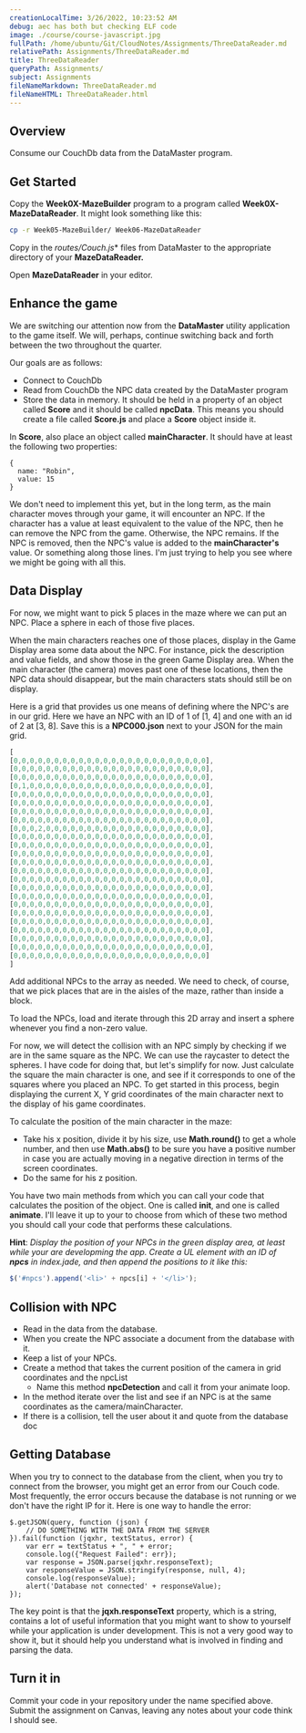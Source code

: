 ```yaml
---
creationLocalTime: 3/26/2022, 10:23:52 AM
debug: aec has both but checking ELF code
image: ./course/course-javascript.jpg
fullPath: /home/ubuntu/Git/CloudNotes/Assignments/ThreeDataReader.md
relativePath: Assignments/ThreeDataReader.md
title: ThreeDataReader
queryPath: Assignments/
subject: Assignments
fileNameMarkdown: ThreeDataReader.md
fileNameHTML: ThreeDataReader.html
---
```



<!-- toc -->
<!-- tocstop -->

## Overview

Consume our CouchDb data from the DataMaster program.

## Get Started

Copy the **Week0X-MazeBuilder** program to a program called **Week0X-MazeDataReader**. It might look something like this:

```bash
cp -r Week05-MazeBuilder/ Week06-MazeDataReader
```

Copy in the **routes/Couch*.js** files from DataMaster to the appropriate directory of your **MazeDataReader.**

Open **MazeDataReader** in your editor.

## Enhance the game

We are switching our attention now from the **DataMaster** utility application to the game itself. We will, perhaps, continue switching back and forth between the two throughout the quarter.

Our goals are as follows:

- Connect to CouchDb
- Read from CouchDb the NPC data created by the DataMaster program
- Store the data in memory. It should be held in a property of an object called **Score** and it should be called **npcData**. This means you should create a file called **Score.js** and place a **Score** object inside it.

In **Score**, also place an object called **mainCharacter**. It should have at least the following two properties:

```
{
  name: "Robin",
  value: 15
}
```

We don't need to implement this yet, but in the long term, as the main character moves through your game, it will encounter an NPC. If the character has a value at least equivalent to the value of the NPC, then he can remove the NPC from the game. Otherwise, the NPC remains. If the NPC is removed, then the NPC's value is added to the **mainCharacter's** value. Or something along those lines. I'm just trying to help you see where we might be going with all this.

## Data Display

For now, we might want to pick 5 places in the maze where we can put an NPC. Place a sphere in each of those five places.

When the main characters reaches one of those places, display in the Game Display area some data about the NPC. For instance, pick the description and value fields, and show those in the green Game Display area. When the main character (the camera) moves past one of these locations, then the NPC data should disappear, but the main characters stats should still be on display.

Here is a grid that provides us one means of defining where the NPC's are in our grid. Here we have an NPC with an ID of 1 of [1, 4] and one with an id of 2 at [3, 8]. Save this is a **NPC000.json** next to your JSON for the main grid.

```javascript
[
[0,0,0,0,0,0,0,0,0,0,0,0,0,0,0,0,0,0,0,0,0,0,0,0],
[0,0,0,0,0,0,0,0,0,0,0,0,0,0,0,0,0,0,0,0,0,0,0,0],
[0,0,0,0,0,0,0,0,0,0,0,0,0,0,0,0,0,0,0,0,0,0,0,0],
[0,1,0,0,0,0,0,0,0,0,0,0,0,0,0,0,0,0,0,0,0,0,0,0],
[0,0,0,0,0,0,0,0,0,0,0,0,0,0,0,0,0,0,0,0,0,0,0,0],
[0,0,0,0,0,0,0,0,0,0,0,0,0,0,0,0,0,0,0,0,0,0,0,0],
[0,0,0,0,0,0,0,0,0,0,0,0,0,0,0,0,0,0,0,0,0,0,0,0],
[0,0,0,0,0,0,0,0,0,0,0,0,0,0,0,0,0,0,0,0,0,0,0,0],
[0,0,0,2,0,0,0,0,0,0,0,0,0,0,0,0,0,0,0,0,0,0,0,0],
[0,0,0,0,0,0,0,0,0,0,0,0,0,0,0,0,0,0,0,0,0,0,0,0],
[0,0,0,0,0,0,0,0,0,0,0,0,0,0,0,0,0,0,0,0,0,0,0,0],
[0,0,0,0,0,0,0,0,0,0,0,0,0,0,0,0,0,0,0,0,0,0,0,0],
[0,0,0,0,0,0,0,0,0,0,0,0,0,0,0,0,0,0,0,0,0,0,0,0],
[0,0,0,0,0,0,0,0,0,0,0,0,0,0,0,0,0,0,0,0,0,0,0,0],
[0,0,0,0,0,0,0,0,0,0,0,0,0,0,0,0,0,0,0,0,0,0,0,0],
[0,0,0,0,0,0,0,0,0,0,0,0,0,0,0,0,0,0,0,0,0,0,0,0],
[0,0,0,0,0,0,0,0,0,0,0,0,0,0,0,0,0,0,0,0,0,0,0,0],
[0,0,0,0,0,0,0,0,0,0,0,0,0,0,0,0,0,0,0,0,0,0,0,0],
[0,0,0,0,0,0,0,0,0,0,0,0,0,0,0,0,0,0,0,0,0,0,0,0],
[0,0,0,0,0,0,0,0,0,0,0,0,0,0,0,0,0,0,0,0,0,0,0,0],
[0,0,0,0,0,0,0,0,0,0,0,0,0,0,0,0,0,0,0,0,0,0,0,0],
[0,0,0,0,0,0,0,0,0,0,0,0,0,0,0,0,0,0,0,0,0,0,0,0],
[0,0,0,0,0,0,0,0,0,0,0,0,0,0,0,0,0,0,0,0,0,0,0,0],
[0,0,0,0,0,0,0,0,0,0,0,0,0,0,0,0,0,0,0,0,0,0,0,0]
]
```

Add additional NPCs to the array as needed. We need to check, of course, that we pick places that are in the aisles of the maze, rather than inside a block.

To load the NPCs, load and iterate through this 2D array and insert a sphere whenever you find a non-zero value.

For now, we will detect the collision with an NPC simply by checking if we are in the same square as the NPC. We can use the raycaster to detect the spheres. I have code for doing that, but let's simplify for now. Just calculate the square the main character is one, and see if it corresponds to one of the squares where you placed an NPC. To get started in this process, begin displaying the current X, Y grid coordinates of the main character next to the display of his game coordinates.

To calculate the position of the main character in the maze:

- Take his x position, divide it by his size, use **Math.round()** to get a whole number, and then use **Math.abs()** to be sure you have a positive number in case you are actually moving in a negative direction in terms of the screen coordinates.
- Do the same for his z position.

You have two main methods from which you can call your code that calculates the position of the object. One is called **init**, and one is called **animate**. I'll leave it up to your to choose from which of these two method you should call your code that performs these calculations.

**Hint**: _Display the position of your NPCs in the green display area, at least while your are developming the app. Create a UL element with an ID of **npcs** in index.jade, and then append the positions to it like this:_

```javascript
$('#npcs').append('<li>' + npcs[i] + '</li>');
```

## Collision with NPC

- Read in the data from the database.
- When you create the NPC associate a document from the database with it.
- Keep a list of your NPCs.
- Create a method that takes the current position of the camera in grid coordinates and the npcList
  - Name this method **npcDetection** and call it from your animate loop.
- In the method iterate over the list and see if an NPC is at the same coordinates as the camera/mainCharacter.
- If there is a collision, tell the user about it and quote from the database doc

## Getting Database

When you try to connect to the database from the client, when you try to connect from the browser, you might get an error from our Couch code. Most frequently, the error occurs because the database is not running or we don't have the right IP for it. Here is one way to handle the error:

```
$.getJSON(query, function (json) {
    // DO SOMETHING WITH THE DATA FROM THE SERVER
}).fail(function (jqxhr, textStatus, error) {
    var err = textStatus + ", " + error;
    console.log({"Request Failed": err});
    var response = JSON.parse(jqxhr.responseText);
    var responseValue = JSON.stringify(response, null, 4);
    console.log(responseValue);
    alert('Database not connected' + responseValue);
});
```

The key point is that the **jqxh.responseText** property, which is a string, contains a lot of useful information that you might want to show to yourself while your application is under development. This is not a very good way to show it, but it should help you understand what is involved in finding and parsing the data.

## Turn it in

Commit your code in your repository under the name specified above. Submit the assignment on Canvas, leaving any notes about your code think I should see.
